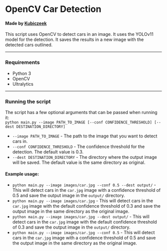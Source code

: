 
  
# OpenCV Car Detection    
#### Made by [Kubiczeek](https://github.com/Kubiczeek)       
This script uses OpenCV to detect cars in an image.
It uses the YOLOv11 model for the detection.
It saves the results in a new image with the detected cars outlined.
 
---
### Requirements    
- Python 3    
- OpenCV  
- Ultralytics  
---
### Running the script    
The script has a few optional arguments that can be passed when running it:    
`python main.py --image PATH_TO_IMAGE [--conf CONFIDENCE_THRESHOLD] [--dest DESTINATION_DIRECTORY]`
- `--image PATH_TO_IMAGE` - The path to the image that you want to detect cars in.  
- `--conf CONFIDENCE_THRESHOLD` - The confidence threshold for the detection. The default value is 0.3.    
- `--dest DESTINATION_DIRECTORY` - The directory where the output image will be saved. The default value is the same directory as original.     
    
#### Example usage:  
* `python main.py --image images/car.jpg --conf 0.5 --dest output/` - This will detect cars in the `car.jpg` image with a confidence threshold of 0.5 and save the output image in the `output/` directory.  
* `python main.py --image images/car.jpg` - This will detect cars in the `car.jpg` image with the default confidence threshold of 0.3 and save the output image in the same directory as the original image.  
* `python main.py --image images/car.jpg --dest output/` - This will detect cars in the `car.jpg` image with the default confidence threshold of 0.3 and save the output image in the `output/` directory.  
* `python main.py --image images/car.jpg --conf 0.5` - This will detect cars in the `car.jpg` image with a confidence threshold of 0.5 and save the output image in the same directory as the original image.